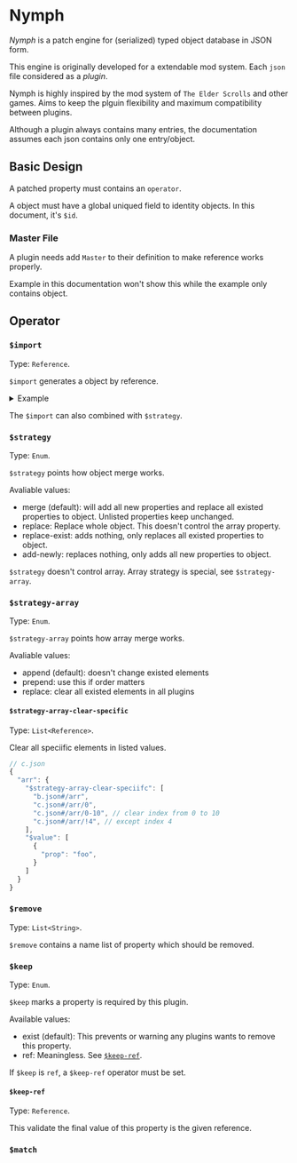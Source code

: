 # Nymph

*Nymph* is a patch engine for (serialized) typed object database in JSON form.

This engine is originally developed for a extendable mod system. Each `json` file considered as a *plugin*.

Nymph is highly inspired by the mod system of `The Elder Scrolls` and other games. Aims to keep the plguin flexibility and maximum compatibility between plugins.

Although a plugin always contains many entries, the documentation assumes each json contains only one entry/object.

## Basic Design

A patched property must contains an `operator`.

A object must have a global uniqued field to identity objects. In this document, it's `$id`.

### Master File

A plugin needs add `Master` to their definition to make reference works properly.

Example in this documentation won't show this while the example only contains object.

## Operator

### `$import`

Type: `Reference`.

`$import` generates a object by reference.

<details>
<summary>Example</summary>

```javascript
// a.json
{
  "$id": "obj-a",
  "a": {
    "prop": "property A"
  },
  "foo": "bar"
}
```

```javascript
// b.json
{
  "$id": "obj-b",
  "b": {
    "prop": "property B"
  },
  "arr": [
    {
      "prop": "property in arr"
    }
  ]
}
```

```javascript
// c.json
{
  "$id": "obj-a",
  "a": {
    "$import": "obj-b#/b", // typically json reference format is `b.json#/xxx`, but we use `$id` here.
  },
  "b": {
    "$import": "obj-b#/arr/0"
  }
}
```

In this situation, `a.json` and `b.json` are plugins predefined in system. `c.json` is the plugin newly added.

The `$id` of `c.json` is same as `a.json`, means `c.json` wants to change something in `a.json`.

```javascript
// result
{
  "$id": "obj-a",
  "a": {
    "prop": "property B",
  },
  "b": {
    "prop": "property in arr"
  },
  "foo": "bar"
}
```
</details>


The `$import` can also combined with `$strategy`.

### `$strategy`

Type: `Enum`.

`$strategy` points how object merge works.

Avaliable values:
- merge (default): will add all new properties and replace all existed properties to object. Unlisted properties keep unchanged.
- replace: Replace whole object. This doesn't control the array property.
- replace-exist: adds nothing, only replaces all existed properties to object.
- add-newly: replaces nothing, only adds all new properties to object.

`$strategy` doesn't control array. Array strategy is special, see `$strategy-array`.

### `$strategy-array`

Type: `Enum`.

`$strategy-array` points how array merge works.

Avaliable values:
- append (default): doesn't change existed elements
- prepend: use this if order matters
- replace: clear all existed elements in all plugins

#### `$strategy-array-clear-specific`

Type: `List<Reference>`.

Clear all speciific elements in listed values.

```javascript
// c.json
{
  "arr": {
    "$strategy-array-clear-speciifc": [
      "b.json#/arr",
      "c.json#/arr/0",
      "c.json#/arr/0-10", // clear index from 0 to 10
      "c.json#/arr/!4", // except index 4
    ],
    "$value": [
      {
        "prop": "foo",
      }
    ]
  }
}
```

### `$remove`

Type: `List<String>`.

`$remove` contains a name list of property which should be removed.

### `$keep`

Type: `Enum`.

`$keep` marks a property is required by this plugin.

Available values:
- exist (default): This prevents or warning any plugins wants to remove this property.
- ref: Meaningless. See [`$keep-ref`](#keep-ref).

If `$keep` is `ref`, a `$keep-ref` operator must be set.

#### `$keep-ref`

Type: `Reference`.

This validate the final value of this property is the given reference.

### `$match`

